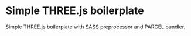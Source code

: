 # Simple THREE.js boilerplate
Simple THREE.js boilerplate with SASS preprocessor and PARCEL bundler.
